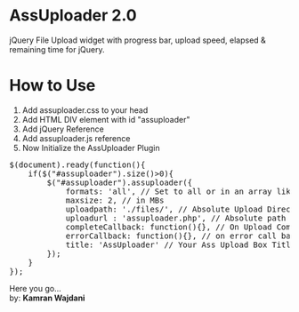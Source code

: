 AssUploader 2.0
===============

jQuery File Upload widget with progress bar, upload speed, elapsed &amp; remaining time for jQuery.



How to Use
==========

1. Add assuploader.css to your head
2. Add HTML DIV element with id "assuploader"
3. Add jQuery Reference
4. Add assuploader.js reference
5. Now Initialize the AssUploader Plugin
<pre>
$(document).ready(function(){
	if($("#assuploader").size()>0){
		$("#assuploader").assuploader({
			formats: 'all', // Set to all or in an array like ['jpg','png','bmp'] to restrict to specific file formats
			maxsize: 2, // in MBs
			uploadpath: './files/', // Absolute Upload Directory Path
			uploadurl : 'assuploader.php', // Absolute path to assuploader.php file should not be on any other domain
			completeCallback: function(){}, // On Upload Complete Call back function
			errorCallback: function(){}, // on error call back function
			title: 'AssUploader' // Your Ass Upload Box Title
		});
	}
});
</pre>

Here you go...<br />
by: <b>Kamran Wajdani</b>
